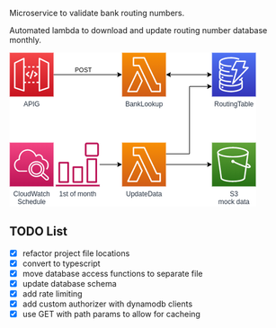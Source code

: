 Microservice to validate bank routing numbers.

Automated lambda to download and update routing number database monthly.

![diagram](./images/diagram.png)


## TODO List
- [x] refactor project file locations
- [x] convert to typescript
- [x] move database access functions to separate file
- [x] update database schema
- [x] add rate limiting
- [x] add custom authorizer with dynamodb clients
- [x] use GET with path params to allow for cacheing

